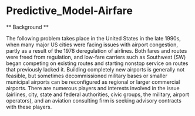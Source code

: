 # Predictive_Model-Airfare

** Background **

The following problem takes place in the United States in the late 1990s, when
many major US cities were facing issues with airport congestion, partly as a result
of the 1978 deregulation of airlines. Both fares and routes were freed from
regulation, and low-fare carriers such as Southwest (SW) began competing on
existing routes and starting nonstop service on routes that previously lacked it.
Building completely new airports is generally not feasible, but sometimes
decommissioned military bases or smaller municipal airports can be reconfigured
as regional or larger commercial airports. There are numerous players and
interests involved in the issue (airlines, city, state and federal authorities, civic
groups, the military, airport operators), and an aviation consulting firm is seeking
advisory contracts with these players.
